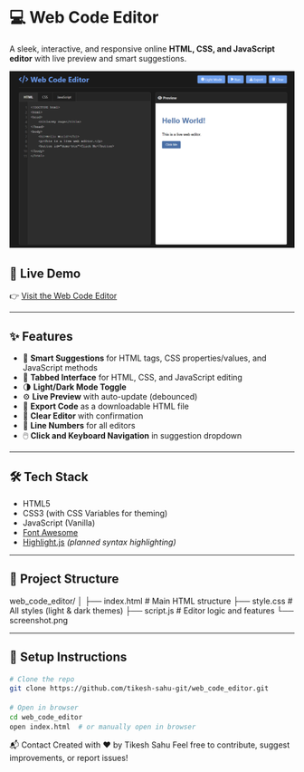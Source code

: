 # 💻 Web Code Editor

A sleek, interactive, and responsive online **HTML, CSS, and JavaScript editor** with live preview and smart suggestions.

![Web Code Editor Screenshot](screenshot.png)

## 🚀 Live Demo

👉 [Visit the Web Code Editor](https://tikesh-sahu-git.github.io/web_code_editor/)

---

## ✨ Features

- 🧠 **Smart Suggestions** for HTML tags, CSS properties/values, and JavaScript methods
- 🧾 **Tabbed Interface** for HTML, CSS, and JavaScript editing
- 🌗 **Light/Dark Mode Toggle**
- ⚙️ **Live Preview** with auto-update (debounced)
- 💾 **Export Code** as a downloadable HTML file
- 🧹 **Clear Editor** with confirmation
- 📄 **Line Numbers** for all editors
- 🖱️ **Click and Keyboard Navigation** in suggestion dropdown

---

## 🛠️ Tech Stack

- HTML5
- CSS3 (with CSS Variables for theming)
- JavaScript (Vanilla)
- [Font Awesome](https://fontawesome.com/)
- [Highlight.js](https://highlightjs.org/) *(planned syntax highlighting)*

---

## 📁 Project Structure

web_code_editor/
│
├── index.html # Main HTML structure
├── style.css # All styles (light & dark themes)
├── script.js # Editor logic and features
└── screenshot.png 


---

## 🔧 Setup Instructions

```bash
# Clone the repo
git clone https://github.com/tikesh-sahu-git/web_code_editor.git

# Open in browser
cd web_code_editor
open index.html  # or manually open in browser

```

📬 Contact
Created with ❤️ by Tikesh Sahu
Feel free to contribute, suggest improvements, or report issues!
